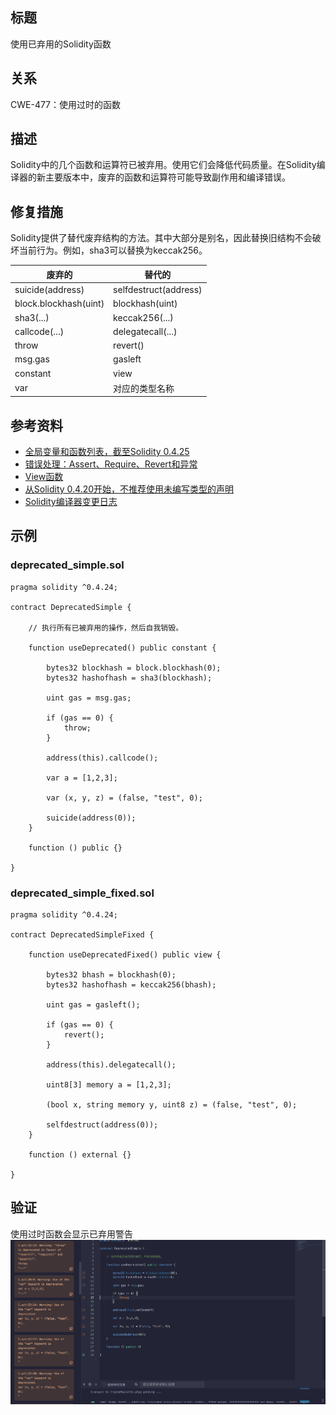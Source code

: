 ## 标题
使用已弃用的Solidity函数

## 关系
CWE-477：使用过时的函数

## 描述
Solidity中的几个函数和运算符已被弃用。使用它们会降低代码质量。在Solidity编译器的新主要版本中，废弃的函数和运算符可能导致副作用和编译错误。

## 修复措施
Solidity提供了替代废弃结构的方法。其中大部分是别名，因此替换旧结构不会破坏当前行为。例如，sha3可以替换为keccak256。


|废弃的|替代的|
|---|---|
|suicide(address)|	selfdestruct(address)|
|block.blockhash(uint)|	blockhash(uint)|
|sha3(...)|	keccak256(...)|
|callcode(...)|	delegatecall(...)|
|throw|	revert()|
|msg.gas|	gasleft|
|constant|	view|
|var|	对应的类型名称|

## 参考资料
* [全局变量和函数列表，截至Solidity 0.4.25](https://solidity.readthedocs.io/en/v0.4.25/miscellaneous.html#global-variables)
* [错误处理：Assert、Require、Revert和异常](https://solidity.readthedocs.io/en/v0.4.25/control-structures.html#error-handling-assert-require-revert-and-exceptions)
* [View函数](https://solidity.readthedocs.io/en/v0.4.25/contracts.html#view-functions)
* [从Solidity 0.4.20开始，不推荐使用未编写类型的声明](https://github.com/ethereum/solidity/releases/tag/v0.4.20)
* [Solidity编译器变更日志](https://github.com/ethereum/solidity/releases)
## 示例
### deprecated_simple.sol
``` solidity
pragma solidity ^0.4.24;

contract DeprecatedSimple {

    // 执行所有已被弃用的操作，然后自我销毁。

    function useDeprecated() public constant {

        bytes32 blockhash = block.blockhash(0);
        bytes32 hashofhash = sha3(blockhash);

        uint gas = msg.gas;

        if (gas == 0) {
            throw;
        }

        address(this).callcode();

        var a = [1,2,3];

        var (x, y, z) = (false, "test", 0);

        suicide(address(0));
    }

    function () public {}

}
```

### deprecated_simple_fixed.sol
``` solidity
pragma solidity ^0.4.24;

contract DeprecatedSimpleFixed {

    function useDeprecatedFixed() public view {

        bytes32 bhash = blockhash(0);
        bytes32 hashofhash = keccak256(bhash);

        uint gas = gasleft();

        if (gas == 0) {
            revert();
        }

        address(this).delegatecall();

        uint8[3] memory a = [1,2,3];

        (bool x, string memory y, uint8 z) = (false, "test", 0);

        selfdestruct(address(0));
    }

    function () external {}

}
```
## 验证
使用过时函数会显示已弃用警告
![1-11.png](./img/1-11.png)